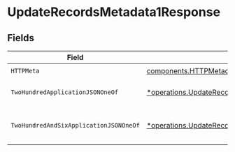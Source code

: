 # UpdateRecordsMetadata1Response


## Fields

| Field                                                                                                                         | Type                                                                                                                          | Required                                                                                                                      | Description                                                                                                                   |
| ----------------------------------------------------------------------------------------------------------------------------- | ----------------------------------------------------------------------------------------------------------------------------- | ----------------------------------------------------------------------------------------------------------------------------- | ----------------------------------------------------------------------------------------------------------------------------- |
| `HTTPMeta`                                                                                                                    | [components.HTTPMetadata](../../models/components/httpmetadata.md)                                                            | :heavy_check_mark:                                                                                                            | N/A                                                                                                                           |
| `TwoHundredApplicationJSONOneOf`                                                                                              | [*operations.UpdateRecordsMetadata1ResponseBody](../../models/operations/updaterecordsmetadata1responsebody.md)               | :heavy_minus_sign:                                                                                                            | Records updated successfully.                                                                                                 |
| `TwoHundredAndSixApplicationJSONOneOf`                                                                                        | [*operations.UpdateRecordsMetadata1RecordsResponseBody](../../models/operations/updaterecordsmetadata1recordsresponsebody.md) | :heavy_minus_sign:                                                                                                            | Records updated successful partially.                                                                                         |